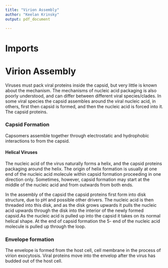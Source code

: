 ```yaml
---
title: "Virion Assembly"
author: "Keelan Krinsky"
output: pdf_document

---
```


# Imports

# Virion Assembly
Viruses must pack viral proteins inside the capsid, but very little is known about the mechanism. The mechanisms of nucleic acid packaging is also poorly understood, and can differ between different viral species/clades. In some viral species the capsid assembles around the viral nucleic acid, in others, first then capsid is formed, and then the nucleic acid is forced into it. The capsid proteins.

### Capsid Formation
Capsomers assemble together through electrostatic and hydrophobic interactions to from the capsid. 

#### Helical Viruses
The nucleic acid of the virus naturally forms a helix, and the capsid proteins packaging around the helix. The origin of helix formation is usually at one end of the nucleic acid molecule within capsid formation proceeding in one direction only. Sometimes, however, capsid formation may start at the middle of the nucleic acid and from outwards from both ends.

In the assembly of the capsid the capsid proteins first form into disk structure, due to pH and possible other drivers. The nucleic acid is then threaded into this disk, and as the disk grows upwards it pulls the nucleic acid upwards through the disk into the interior of the newly formed capsid.As the nucleic acid is pulled up into the capsid it takes on its normal helical shape. At the end of capsid formation the 5- end of the nucleic acid molecule is pulled up through the loop. 

### Envelope formation 
The envelope is formed from the host cell, cell membrane in the process of virion exocytosis. Viral proteins move into the envelop after the virus has budded out of the host cell. 
